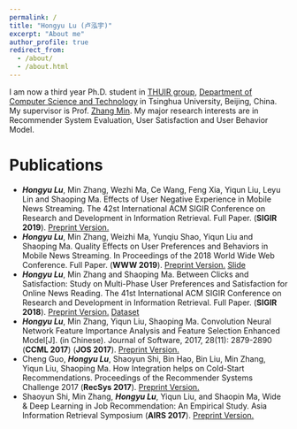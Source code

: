 ```yaml
---
permalink: /
title: "Hongyu Lu (卢泓宇)"
excerpt: "About me"
author_profile: true
redirect_from: 
  - /about/
  - /about.html
---
```


I am now a third year Ph.D. student in [THUIR group](http://www.thuir.cn/), [Department of Computer Science and Technology](http://www.cs.tsinghua.edu.cn) in Tsinghua University, Beijing, China. My supervisor is Prof. [Zhang Min](http://www.thuir.cn/group/~mzhang/). My major research interests are in Recommender System Evaluation, User Satisfaction and User Behavior Model.

<!-- Recent Professional Activities
====== -->


Publications
======

* ***Hongyu Lu***, Min Zhang, Wezhi Ma, Ce Wang, Feng Xia, Yiqun Liu, Leyu Lin and Shaoping Ma. Effects of User Negative Experience in Mobile News Streaming. The 42st International ACM SIGIR Conference on Research and Development in Information Retrieval. Full Paper. (**SIGIR 2019**). [Preprint Version.](http://luhongyu.github.io/files/sigir2019.pdf)
* ***Hongyu Lu***, Min Zhang, Weizhi Ma, Yunqiu Shao, Yiqun Liu and Shaoping Ma. Quality Effects on User Preferences and Behaviors in Mobile News Streaming. In Proceedings of the 2018 World Wide Web Conference. Full Paper. (**WWW 2019**). [Preprint Version.](http://luhongyu.github.io/files/www.pdf) [Slide](http://luhongyu.github.io/files/www_slide.pdf) 
* ***Hongyu Lu***, Min Zhang and Shaoping Ma. Between Clicks and Satisfaction: Study on Multi-Phase User Preferences and Satisfaction for Online News Reading. The 41st International ACM SIGIR Conference on Research and Development in Information Retrieval. Full Paper. (**SIGIR 2018**). [Preprint Version.](http://luhongyu.github.io/files/sigir.pdf) [Dataset](https://github.com/luhongyu/News-Reading-User-Study-Data)
* ***Hongyu Lu***, Min Zhang, Yiqun Liu, Shaoping Ma. Convolution Neural Network Feature Importance Analysis and Feature Selection Enhanced Model\[J\]. (in Chinese). Journal of Software, 2017, 28(11): 2879-2890 (**CCML 2017**) (**JOS 2017**). [Preprint Version.](http://luhongyu.github.io/files/jos.pdf)
* Cheng Guo, ***Hongyu Lu***, Shaoyun Shi, Bin Hao, Bin Liu, Min Zhang, Yiqun Liu, Shaoping Ma. How Integration helps on Cold-Start Recommendations. Proceedings of the Recommender Systems Challenge 2017 (**RecSys 2017**). [Preprint Version.](http://luhongyu.github.io/files/recsys.pdf)
* Shaoyun Shi, Min Zhang, ***Hongyu Lu***, Yiqun Liu, and Shaopin Ma, Wide & Deep Learning in Job Recommendation: An Empirical Study. Asia Information Retrieval Symposium (**AIRS 2017**). [Preprint Version.](http://luhongyu.github.io/files/airs.pdf)
